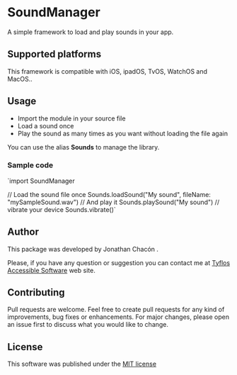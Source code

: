 # SoundManager

A simple framework to load and play sounds in your app.

## Supported platforms

This framework is compatible with iOS, ipadOS, TvOS, WatchOS and MacOS..

## Usage

* Import the module in your source file
* Load a sound once
* Play the sound as many times as you want without loading the file again

You can use the alias **Sounds** to manage the library.

### Sample code

`import SoundManager

// Load the sound file once
Sounds.loadSound("My sound", fileName: "mySampleSound.wav")
// And play it
Sounds.playSound("My sound")
// vibrate your device
Sounds.vibrate()`

## Author

This package was developed by Jonathan Chacón .

Please, if you have any question or suggestion you can contact me at [Tyflos Accessible Software](https://www.tyflosaccessiblesoftware.com) web site.

## Contributing

Pull requests are welcome. Feel free to create pull requests for any kind of improvements, bug fixes or enhancements. For major changes, please open an issue first to discuss what you would like to change.

## License

This software was published under the [MIT license](https://choosealicense.com/licenses/mit/)
